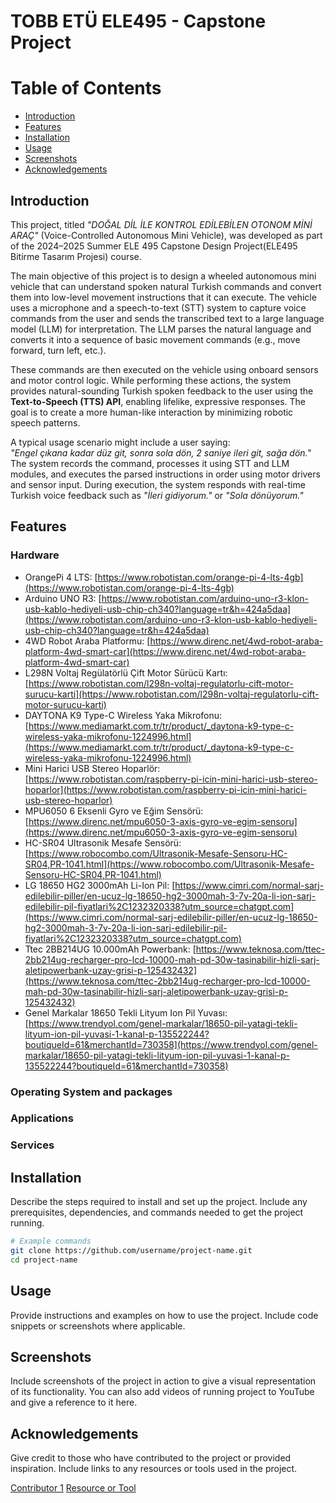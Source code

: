 # TOBB ETÜ ELE495 - Capstone Project

# Table of Contents
- [Introduction](#introduction)
- [Features](#features)
- [Installation](#installation)
- [Usage](#usage)
- [Screenshots](#screenshots)
- [Acknowledgements](#acknowledgements)

## Introduction
This project, titled *"DOĞAL DİL İLE KONTROL EDİLEBİLEN OTONOM MİNİ ARAÇ"* (Voice-Controlled Autonomous Mini Vehicle), was developed as part of the 2024–2025 Summer ELE 495 Capstone Design Project(ELE495 Bitirme Tasarım Projesi) course.

The main objective of this project is to design a wheeled autonomous mini vehicle that can understand spoken natural Turkish commands and convert them into low-level movement instructions that it can execute. The vehicle uses a microphone and a speech-to-text (STT) system to capture voice commands from the user and sends the transcribed text to a large language model (LLM) for interpretation. The LLM parses the natural language and converts it into a sequence of basic movement commands (e.g., move forward, turn left, etc.).

These commands are then executed on the vehicle using onboard sensors and motor control logic. While performing these actions, the system provides natural-sounding Turkish spoken feedback to the user using the **Text-to-Speech (TTS) API**, enabling lifelike, expressive responses. The goal is to create a more human-like interaction by minimizing robotic speech patterns.

A typical usage scenario might include a user saying:  
*"Engel çıkana kadar düz git, sonra sola dön, 2 saniye ileri git, sağa dön."*  
The system records the command, processes it using STT and LLM modules, and executes the parsed instructions in order using motor drivers and sensor input. During execution, the system responds with real-time Turkish voice feedback such as *"İleri gidiyorum."* or *"Sola dönüyorum."*

## Features
### Hardware
  - OrangePi 4 LTS: [https://www.robotistan.com/orange-pi-4-lts-4gb](https://www.robotistan.com/orange-pi-4-lts-4gb)
  -  Arduino UNO R3: [https://www.robotistan.com/arduino-uno-r3-klon-usb-kablo-hediyeli-usb-chip-ch340?language=tr&h=424a5daa](https://www.robotistan.com/arduino-uno-r3-klon-usb-kablo-hediyeli-usb-chip-ch340?language=tr&h=424a5daa)
  -  4WD Robot Araba Platformu: [https://www.direnc.net/4wd-robot-araba-platform-4wd-smart-car](https://www.direnc.net/4wd-robot-araba-platform-4wd-smart-car)
  -  L298N Voltaj Regülatörlü Çift Motor Sürücü Kartı: [https://www.robotistan.com/l298n-voltaj-regulatorlu-cift-motor-surucu-karti](https://www.robotistan.com/l298n-voltaj-regulatorlu-cift-motor-surucu-karti)
  -  DAYTONA K9 Type-C Wireless Yaka Mikrofonu: [https://www.mediamarkt.com.tr/tr/product/_daytona-k9-type-c-wireless-yaka-mikrofonu-1224996.html](https://www.mediamarkt.com.tr/tr/product/_daytona-k9-type-c-wireless-yaka-mikrofonu-1224996.html)
  -  Mini Harici USB Stereo Hoparlör: [https://www.robotistan.com/raspberry-pi-icin-mini-harici-usb-stereo-hoparlor](https://www.robotistan.com/raspberry-pi-icin-mini-harici-usb-stereo-hoparlor)
  -  MPU6050 6 Eksenli Gyro ve Eğim Sensörü: [https://www.direnc.net/mpu6050-3-axis-gyro-ve-egim-sensoru](https://www.direnc.net/mpu6050-3-axis-gyro-ve-egim-sensoru)
  -  HC-SR04 Ultrasonik Mesafe Sensörü: [https://www.robocombo.com/Ultrasonik-Mesafe-Sensoru-HC-SR04,PR-1041.html](https://www.robocombo.com/Ultrasonik-Mesafe-Sensoru-HC-SR04,PR-1041.html)
  -  LG 18650 HG2 3000mAh Li-Ion Pil: [https://www.cimri.com/normal-sarj-edilebilir-piller/en-ucuz-lg-18650-hg2-3000mah-3-7v-20a-li-ion-sarj-edilebilir-pil-fiyatlari%2C1232320338?utm_source=chatgpt.com](https://www.cimri.com/normal-sarj-edilebilir-piller/en-ucuz-lg-18650-hg2-3000mah-3-7v-20a-li-ion-sarj-edilebilir-pil-fiyatlari%2C1232320338?utm_source=chatgpt.com)
  -  Ttec 2BB214UG 10.000mAh Powerbank: [https://www.teknosa.com/ttec-2bb214ug-recharger-pro-lcd-10000-mah-pd-30w-tasinabilir-hizli-sarj-aletipowerbank-uzay-grisi-p-125432432](https://www.teknosa.com/ttec-2bb214ug-recharger-pro-lcd-10000-mah-pd-30w-tasinabilir-hizli-sarj-aletipowerbank-uzay-grisi-p-125432432)
  -  Genel Markalar 18650 Tekli Lityum Ion Pil Yuvası: [https://www.trendyol.com/genel-markalar/18650-pil-yatagi-tekli-lityum-ion-pil-yuvasi-1-kanal-p-135522244?boutiqueId=61&merchantId=730358](https://www.trendyol.com/genel-markalar/18650-pil-yatagi-tekli-lityum-ion-pil-yuvasi-1-kanal-p-135522244?boutiqueId=61&merchantId=730358)
    
### Operating System and packages
### Applications 
### Services 

## Installation
Describe the steps required to install and set up the project. Include any prerequisites, dependencies, and commands needed to get the project running.

```bash
# Example commands
git clone https://github.com/username/project-name.git
cd project-name
```

## Usage
Provide instructions and examples on how to use the project. Include code snippets or screenshots where applicable.

## Screenshots
Include screenshots of the project in action to give a visual representation of its functionality. You can also add videos of running project to YouTube and give a reference to it here. 

## Acknowledgements
Give credit to those who have contributed to the project or provided inspiration. Include links to any resources or tools used in the project.

[Contributor 1](https://github.com/user1)
[Resource or Tool](https://www.nvidia.com)
